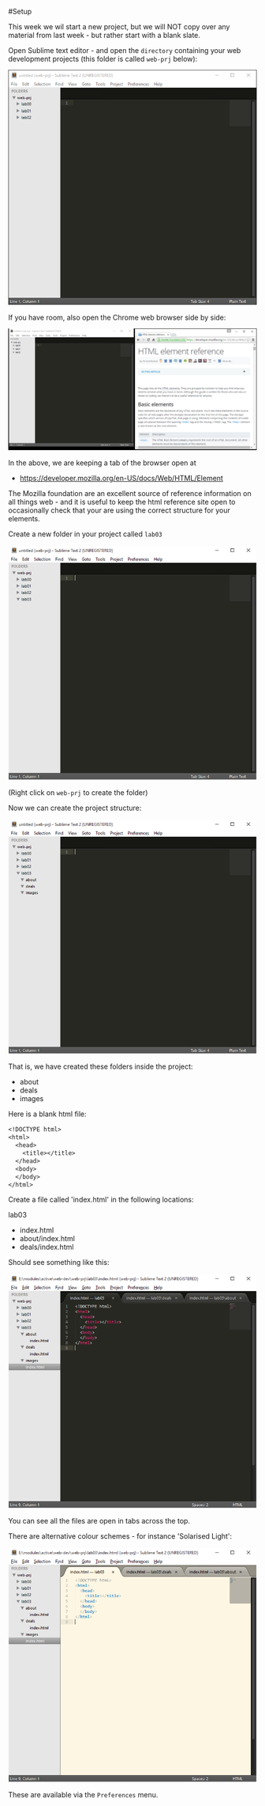 #Setup

This week we wil start a new project, but we will NOT copy over any material from last week - but rather start with a blank slate.

Open Sublime text editor - and open the `directory` containing your web development projects (this folder is called `web-prj` below):

![](img/00.png)

If you have room, also open the Chrome web browser side by side:

![](img/02.png)

In the above, we are keeping a tab of the browser open at

- <https://developer.mozilla.org/en-US/docs/Web/HTML/Element>

The Mozilla foundation are an excellent source of reference information on all things web - and it is useful to keep the html reference site open to occasionally check that your are using the correct structure for your elements.

Create a new folder in your project called `lab03` 

![](img/03.png)

(Right click on `web-prj` to create the folder)

Now we can create the project structure:

![](img/04.png)

That is, we have created these folders inside the project:

- about
- deals
- images

Here is a blank html file:

~~~
<!DOCTYPE html>
<html>
  <head>
    <title></title>
  </head>
  <body>
  </body>
</html>
~~~

Create a file called 'index.html' in the following locations:

lab03

 - index.html
 - about/index.html
 - deals/index.html

Should see something like this:

![](img/05.png)

You can see all the files are open in tabs across the top.

There are alternative colour schemes - for instance 'Solarised Light':

![](img/06.png)

These are available via the `Preferences` menu.